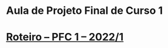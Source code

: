 # Aula de Projeto Final de Curso 1 
# [Roteiro – PFC 1 – 2022/1]([documentos/readme.md](https://github.com/marcoswagner-commits/tcc/blob/b82c352a81fb41e3b51b449b4142e55949f78d50/README.md))




